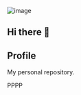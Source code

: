 ![image](https://github.com/ZhiroMusikyan/ZhiroMusikyan/assets/40068920/dbd691f7-b5c6-4b1b-8c77-5f14c7afa0da)
## Hi there 👋
## Profile
My personal repository.
<!--
**ZhiroMusikyan/ZhiroMusikyan** is a ✨ _special_ ✨ repository because its `README.md` (this file) appears on your GitHub profile.
KKKKKk
Here are some ideas to get you started:
LLLLL
- 🔭 I’m currently working on ...
- 🌱 I’m currently learning ...
- 👯 I’m looking to collaborate on ...
- 🤔 I’m looking for help with ...
- 💬 Ask me about ...
- 📫 How to reach me: ...
- 😄 Pronouns: ...
- ⚡ Fun fact: ...
-->
PPPP
